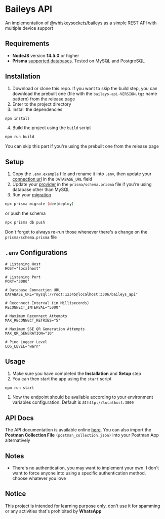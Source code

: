 # Baileys API

An implementation of [@whiskeysockets/baileys](https://github.com/adiwajshing/Baileys) as a simple REST API with multiple device support

## Requirements

-   **NodeJS** version **14.5.0** or higher
-   **Prisma** [supported databases](https://www.prisma.io/docs/reference/database-reference/supported-databases). Tested on MySQL and PostgreSQL

## Installation

1. Download or clone this repo. If you want to skip the build step, you can download the prebuilt one (file with the `baileys-api-VERSION.tgz` name pattern) from the release page
2. Enter to the project directory
3. Install the dependencies

```sh
npm install
```

4. Build the project using the `build` script

```sh
npm run build
```

You can skip this part if you're using the prebuilt one from the release page

## Setup

1. Copy the `.env.example` file and rename it into `.env`, then update your [connection url](https://www.prisma.io/docs/reference/database-reference/connection-urls) in the `DATABASE_URL` field
1. Update your [provider](https://www.prisma.io/docs/reference/api-reference/prisma-schema-reference#fields) in the `prisma/schema.prisma` file if you're using database other than MySQL
1. Run your [migration](https://www.prisma.io/docs/reference/api-reference/command-reference#prisma-migrate)

```sh
npx prisma migrate (dev|deploy)
```

or push the schema

```sh
npx prisma db push
```

Don't forget to always re-run those whenever there's a change on the `prisma/schema.prisma` file

## `.env` Configurations

```env
# Listening Host
HOST="localhost"

# Listening Port
PORT="3000"

# Database Connection URL
DATABASE_URL="mysql://root:12345@localhost:3306/baileys_api"

# Reconnect Interval (in Milliseconds)
RECONNECT_INTERVAL="5000"

# Maximum Reconnect Attempts
MAX_RECONNECT_RETRIES="5"

# Maximum SSE QR Generation Attempts
MAX_QR_GENERATION="10"

# Pino Logger Level
LOG_LEVEL="warn"
```

## Usage

1. Make sure you have completed the **Installation** and **Setup** step
1. You can then start the app using the `start` script

```sh
npm run start
```

1. Now the endpoint should be available according to your environment variables configuration. Default is at `http://localhost:3000`

## API Docs

The API documentation is available online [here](https://documenter.getpostman.com/view/18988925/2s8Z73zWbg). You can also import the **Postman Collection File** `(postman_collection.json)` into your Postman App alternatively

## Notes

-   There's no authentication, you may want to implement your own. I don't want to force anyone into using a specific authentication method, choose whatever you love

## Notice

This project is intended for learning purpose only, don't use it for spamming or any activities that's prohibited by **WhatsApp**
